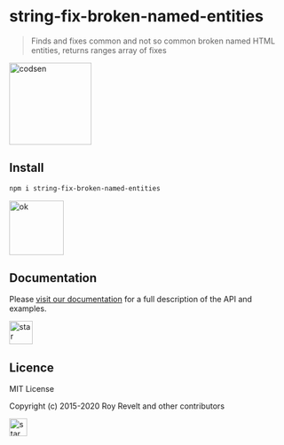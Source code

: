 # string-fix-broken-named-entities

> Finds and fixes common and not so common broken named HTML entities, returns ranges array of fixes

<img src="https://codsen.com/images/png-codsen-1.png" width="148" alt="codsen" align="center">

## Install

```bash
npm i string-fix-broken-named-entities
```

<img src="https://codsen.com/images/png-codsen-ok.png" width="98" alt="ok" align="center">

## Documentation

Please [visit our documentation](https://codsen.com/os/string-fix-broken-named-entities/) for a full description of the API and examples.

<img src="https://codsen.com/images/png-codsen-star.png" width="42" alt="star" align="center">

## Licence

MIT License

Copyright (c) 2015-2020 Roy Revelt and other contributors

<img src="https://codsen.com/images/png-codsen-star-small.png" width="32" alt="star" align="center">
